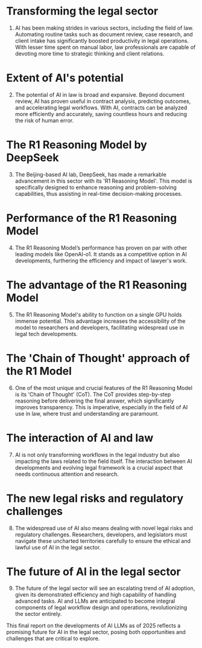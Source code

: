 # Transforming the legal sector
1. AI has been making strides in various sectors, including the field of law. Automating routine tasks such as document review, case research, and client intake has significantly boosted productivity in legal operations. With lesser time spent on manual labor, law professionals are capable of devoting more time to strategic thinking and client relations.

# Extent of AI's potential
2. The potential of AI in law is broad and expansive. Beyond document review, AI has proven useful in contract analysis, predicting outcomes, and accelerating legal workflows. With AI, contracts can be analyzed more efficiently and accurately, saving countless hours and reducing the risk of human error. 

# The R1 Reasoning Model by DeepSeek
3. The Beijing-based AI lab, DeepSeek, has made a remarkable advancement in this sector with its 'R1 Reasoning Model'. This model is specifically designed to enhance reasoning and problem-solving capabilities, thus assisting in real-time decision-making processes.

# Performance of the R1 Reasoning Model
4. The R1 Reasoning Model’s performance has proven on par with other leading models like OpenAI-o1. It stands as a competitive option in AI developments, furthering the efficiency and impact of lawyer's work.

# The advantage of the R1 Reasoning Model
5. The R1 Reasoning Model's ability to function on a single GPU holds immense potential. This advantage increases the accessibility of the model to researchers and developers, facilitating widespread use in legal tech developments.

# The 'Chain of Thought' approach of the R1 Model
6. One of the most unique and crucial features of the R1 Reasoning Model is its 'Chain of Thought' (CoT). The CoT provides step-by-step reasoning before delivering the final answer, which significantly improves transparency. This is imperative, especially in the field of AI use in law, where trust and understanding are paramount.

# The interaction of AI and law
7. AI is not only transforming workflows in the legal industry but also impacting the laws related to the field itself. The interaction between AI developments and evolving legal framework is a crucial aspect that needs continuous attention and research.

# The new legal risks and regulatory challenges
8. The widespread use of AI also means dealing with novel legal risks and regulatory challenges. Researchers, developers, and legislators must navigate these uncharted territories carefully to ensure the ethical and lawful use of AI in the legal sector.

# The future of AI in the legal sector
9. The future of the legal sector will see an escalating trend of AI adoption, given its demonstrated efficiency and high capability of handling advanced tasks. AI and LLMs are anticipated to become integral components of legal workflow design and operations, revolutionizing the sector entirely.

This final report on the developments of AI LLMs as of 2025 reflects a promising future for AI in the legal sector, posing both opportunities and challenges that are critical to explore.
